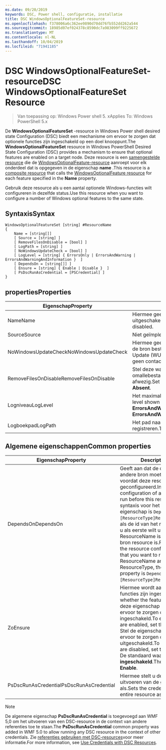 ```yaml
---
ms.date: 09/20/2019
keywords: DSC, Power shell, configuratie, installatie
title: DSC WindowsOptionalFeatureSet-resource
ms.openlocfilehash: f378006a6c362ee9890d70dd76fb552dd262a544
ms.sourcegitcommit: 18985d07ef024378c8590dc7a983099ff9225672
ms.translationtype: MT
ms.contentlocale: nl-NL
ms.lasthandoff: 10/04/2019
ms.locfileid: "71941185"
---
```

# <a name="dsc-windowsoptionalfeatureset-resource"></a><span data-ttu-id="2da04-103">DSC WindowsOptionalFeatureSet-resource</span><span class="sxs-lookup"><span data-stu-id="2da04-103">DSC WindowsOptionalFeatureSet Resource</span></span>

> <span data-ttu-id="2da04-104">Van toepassing op: Windows Power shell 5. x</span><span class="sxs-lookup"><span data-stu-id="2da04-104">Applies To: Windows PowerShell 5.x</span></span>

<span data-ttu-id="2da04-105">De **WindowsOptionalFeatureSet** -resource in Windows Power shell desired state Configuration (DSC) biedt een mechanisme om ervoor te zorgen dat optionele functies zijn ingeschakeld op een doel knooppunt.</span><span class="sxs-lookup"><span data-stu-id="2da04-105">The **WindowsOptionalFeatureSet** resource in Windows PowerShell Desired State Configuration (DSC) provides a mechanism to ensure that optional features are enabled on a target node.</span></span> <span data-ttu-id="2da04-106">Deze resource is een [samengestelde resource](../../../resources/authoringResourceComposite.md) die de [WindowsOptionalFeature-resource](windowsOptionalFeatureResource.md) aanroept voor elk onderdeel dat is opgegeven in de eigenschap **name** .</span><span class="sxs-lookup"><span data-stu-id="2da04-106">This resource is a [composite resource](../../../resources/authoringResourceComposite.md) that calls the [WindowsOptionalFeature resource](windowsOptionalFeatureResource.md) for each feature specified in the **Name** property.</span></span>

<span data-ttu-id="2da04-107">Gebruik deze resource als u een aantal optionele Windows-functies wilt configureren in dezelfde status.</span><span class="sxs-lookup"><span data-stu-id="2da04-107">Use this resource when you want to configure a number of Windows optional features to the same state.</span></span>

## <a name="syntax"></a><span data-ttu-id="2da04-108">Syntaxis</span><span class="sxs-lookup"><span data-stu-id="2da04-108">Syntax</span></span>

```Syntax
WindowsOptionalFeatureSet [string] #ResourceName
{
    Name = [string[]]
    [ Source = [string] ]
    [ RemoveFilesOnDisable = [bool] ]
    [ LogPath = [string] ]
    [ NoWindowsUpdateCheck = [bool] ]
    [ LogLevel = [string] { ErrorsOnly | ErrorsAndWarning | ErrorsAndWarningAndInformation }  ]
    [ DependsOn = [string[]] ]
    [ Ensure = [string] { Enable | Disable }  ]
    [ PsDscRunAsCredential = [PSCredential] ]
}
```

## <a name="properties"></a><span data-ttu-id="2da04-109">properties</span><span class="sxs-lookup"><span data-stu-id="2da04-109">Properties</span></span>

|<span data-ttu-id="2da04-110">Eigenschap</span><span class="sxs-lookup"><span data-stu-id="2da04-110">Property</span></span> |<span data-ttu-id="2da04-111">Description</span><span class="sxs-lookup"><span data-stu-id="2da04-111">Description</span></span> |
|---|---|
|<span data-ttu-id="2da04-112">Name</span><span class="sxs-lookup"><span data-stu-id="2da04-112">Name</span></span> |<span data-ttu-id="2da04-113">Hiermee geeft u de naam op van de functies die u wilt inschakelen, worden in-of uitgeschakeld.</span><span class="sxs-lookup"><span data-stu-id="2da04-113">Indicates the name of the features that you want to ensure are enabled or disabled.</span></span> |
|<span data-ttu-id="2da04-114">Source</span><span class="sxs-lookup"><span data-stu-id="2da04-114">Source</span></span> |<span data-ttu-id="2da04-115">Niet geïmplementeerd.</span><span class="sxs-lookup"><span data-stu-id="2da04-115">Not implemented.</span></span> |
|<span data-ttu-id="2da04-116">NoWindowsUpdateCheck</span><span class="sxs-lookup"><span data-stu-id="2da04-116">NoWindowsUpdateCheck</span></span> |<span data-ttu-id="2da04-117">Hiermee geeft u op of DISM-contact personen Windows Update (WU) bij het zoeken naar de bron bestanden om functies in te scha kelen.</span><span class="sxs-lookup"><span data-stu-id="2da04-117">Specifies whether DISM contacts Windows Update (WU) when searching for the source files to enable features.</span></span> <span data-ttu-id="2da04-118">Als `$true`kan DISM geen contact opnemen met Wu.</span><span class="sxs-lookup"><span data-stu-id="2da04-118">If `$true`, DISM does not contact WU.</span></span> |
|<span data-ttu-id="2da04-119">RemoveFilesOnDisable</span><span class="sxs-lookup"><span data-stu-id="2da04-119">RemoveFilesOnDisable</span></span> |<span data-ttu-id="2da04-120">Stel deze waarde in omallebestandenteverwijderendiezijngekoppeldaandefunctieswanneerhetisingesteldop`$true` afwezig.</span><span class="sxs-lookup"><span data-stu-id="2da04-120">Set to `$true` to remove all files associated with the features when **Ensure** is set to **Absent**.</span></span> |
|<span data-ttu-id="2da04-121">Logniveau</span><span class="sxs-lookup"><span data-stu-id="2da04-121">LogLevel</span></span> |<span data-ttu-id="2da04-122">Het maximale uitvoer niveau dat wordt weer gegeven in de logboeken.</span><span class="sxs-lookup"><span data-stu-id="2da04-122">The maximum output level shown in the logs.</span></span> <span data-ttu-id="2da04-123">De geaccepteerde waarden zijn: **ErrorsOnly**, **ErrorsAndWarning**en **ErrorsAndWarningAndInformation**.</span><span class="sxs-lookup"><span data-stu-id="2da04-123">The accepted values are: **ErrorsOnly**, **ErrorsAndWarning**, and **ErrorsAndWarningAndInformation**.</span></span> |
|<span data-ttu-id="2da04-124">Logboekpad</span><span class="sxs-lookup"><span data-stu-id="2da04-124">LogPath</span></span> |<span data-ttu-id="2da04-125">Het pad naar een logboek bestand waar de resource provider de bewerking moet registreren.</span><span class="sxs-lookup"><span data-stu-id="2da04-125">The path to a log file where you want the resource provider to log the operation.</span></span> |

## <a name="common-properties"></a><span data-ttu-id="2da04-126">Algemene eigenschappen</span><span class="sxs-lookup"><span data-stu-id="2da04-126">Common properties</span></span>

|<span data-ttu-id="2da04-127">Eigenschap</span><span class="sxs-lookup"><span data-stu-id="2da04-127">Property</span></span> |<span data-ttu-id="2da04-128">Description</span><span class="sxs-lookup"><span data-stu-id="2da04-128">Description</span></span> |
|---|---|
|<span data-ttu-id="2da04-129">DependsOn</span><span class="sxs-lookup"><span data-stu-id="2da04-129">DependsOn</span></span> |<span data-ttu-id="2da04-130">Geeft aan dat de configuratie van een andere bron moet worden uitgevoerd voordat deze resource wordt geconfigureerd.</span><span class="sxs-lookup"><span data-stu-id="2da04-130">Indicates that the configuration of another resource must run before this resource is configured.</span></span> <span data-ttu-id="2da04-131">De syntaxis voor het gebruik van deze eigenschap is `DependsOn = "[ResourceType]ResourceName"`bijvoorbeeld als de id van het resource-script blok dat u als eerste wilt uitvoeren, de naam ResourceName is en het type van de bron resource is.</span><span class="sxs-lookup"><span data-stu-id="2da04-131">For example, if the ID of the resource configuration script block that you want to run first is ResourceName and its type is ResourceType, the syntax for using this property is `DependsOn = "[ResourceType]ResourceName"`.</span></span> |
|<span data-ttu-id="2da04-132">Zo</span><span class="sxs-lookup"><span data-stu-id="2da04-132">Ensure</span></span> |<span data-ttu-id="2da04-133">Hiermee wordt aangegeven of de functies zijn ingeschakeld.</span><span class="sxs-lookup"><span data-stu-id="2da04-133">Specifies whether the features are enabled.</span></span> <span data-ttu-id="2da04-134">Stel deze eigenschap in op **inschakelen**om ervoor te zorgen dat de functies zijn ingeschakeld.</span><span class="sxs-lookup"><span data-stu-id="2da04-134">To ensure that the features are enabled, set this property to **Enable**.</span></span> <span data-ttu-id="2da04-135">Stel de eigenschap in op **uitschakelen**om ervoor te zorgen dat de functies zijn uitgeschakeld.</span><span class="sxs-lookup"><span data-stu-id="2da04-135">To ensure that the features are disabled, set the property to **Disable**.</span></span> <span data-ttu-id="2da04-136">De standaard waarde is **ingeschakeld**.</span><span class="sxs-lookup"><span data-stu-id="2da04-136">The default value is **Enable**.</span></span> |
|<span data-ttu-id="2da04-137">PsDscRunAsCredential</span><span class="sxs-lookup"><span data-stu-id="2da04-137">PsDscRunAsCredential</span></span> |<span data-ttu-id="2da04-138">Hiermee stelt u de referentie in voor het uitvoeren van de gehele resource als.</span><span class="sxs-lookup"><span data-stu-id="2da04-138">Sets the credential for running the entire resource as.</span></span> |

> [!NOTE]
> <span data-ttu-id="2da04-139">De algemene eigenschap **PsDscRunAsCredential** is toegevoegd aan WMF 5,0 om het uitvoeren van een DSC-resource in de context van andere referenties toe te staan.</span><span class="sxs-lookup"><span data-stu-id="2da04-139">The **PsDscRunAsCredential** common property was added in WMF 5.0 to allow running any DSC resource in the context of other credentials.</span></span> <span data-ttu-id="2da04-140">Zie [referenties gebruiken met DSC-resources](../../../configurations/runasuser.md)voor meer informatie.</span><span class="sxs-lookup"><span data-stu-id="2da04-140">For more information, see [Use Credentials with DSC Resources](../../../configurations/runasuser.md).</span></span>